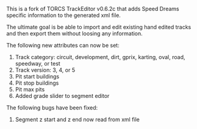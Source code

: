 This is a fork of TORCS TrackEditor v0.6.2c that adds Speed Dreams specific information to the generated xml file.

The ultimate goal is be able to import and edit existing hand edited tracks and then export them without loosing any information. 

The following new attributes can now be set:
1. Track category: circuit, development, dirt, gprix, karting, oval, road, speedway, or test
2. Track version: 3, 4, or 5
3. Pit start buildings
4. Pit stop buildings
5. Pit max pits
6. Added grade slider to segment editor

The following bugs have been fixed:
1. Segment z start and z end now read from xml file
